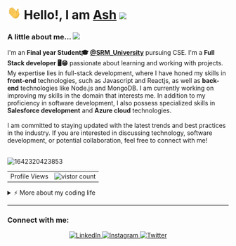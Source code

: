 <h1><img src="https://raw.githubusercontent.com/ABSphreak/ABSphreak/master/gifs/Hi.gif" height="30px"> Hello!, I am <a href="https://github.com/Ash-Codename47">Ash</a> <img height="30px" src="https://emojis.slackmojis.com/emojis/images/1531849430/4246/blob-sunglasses.gif?1531849430"></h1>

<!--
**Ash-Codename47/Ash-Codename47** is a ✨ _special_ ✨ repository because its `README.md` (this file) appears on your GitHub profile.

Here are some ideas to get you started:

- 🔭 I’m currently working on ...
- 🌱 I’m currently learning ...
- 👯 I’m looking to collaborate on ...
- 🤔 I’m looking for help with ...
- 💬 Ask me about ...
- 📫 How to reach me: ...
- 😄 Pronouns: ...
- ⚡ Fun fact: ...
-->

### A little about me...  <img src="https://media.giphy.com/media/VgCDAzcKvsR6OM0uWg/giphy.gif" width="50"> 
I'm an **Final year Student🎓 [@SRM_University](https://srmrmp.edu.in)** pursuing CSE. I'm a **Full Stack developer 🖥️😁** passionate about learning and working with projects.
My expertise lies in full-stack development, where I have honed my skills in **front-end** technologies, such as Javascript and Reactjs, as well as **back-end** technologies like Node.js and MongoDB. I am currently working on improving my skills in the domain that interests me. In addition to my proficiency in software development, I also possess specialized skills in **Salesforce development** and **Azure cloud** technologies.<br /><br />
I am committed to staying updated with the latest trends and best practices in the industry. If you are interested in discussing technology, software development, or potential collaboration, feel free to connect with me!
<br/><br />

![1642320423853](https://user-images.githubusercontent.com/48784001/203785020-2b4826c1-7ddb-4de8-b65b-ebf6e04c5290.jpeg)

<table align="center">
  <tr>
    <td> Profile Views </td>
    <td><img src="https://profile-counter.glitch.me/Ash-Codename47/count.svg" alt="vistor count" height="20" /></td>
  </tr>
</table>

<details>
<summary>⚡️ More about my coding life</summary>

<br />

![Ash's GitHub stats](https://github-readme-stats.vercel.app/api?username=Ash-Codename47&show_icons=true&theme=github_dark)
![Top Langs](https://github-readme-stats.vercel.app/api/top-langs/?username=Ash-Codename47&layout=donut&theme=github_dark)

<br />

[![My Skills](https://skillicons.dev/icons?i=git,cpp,java,html,css,bootstrap,js,jquery,react,nodejs,express)](https://skillicons.dev)

</details>

<hr />

### Connect with me:

<p align="center">
  <a href="https://www.linkedin.com/in/ashwinkumarjk" target="_blank">
    <img src="https://img.shields.io/badge/linkedin-%230077B5.svg?&style=for-the-badge&logo=linkedin&logoColor=white&color=071A2C" alt="LinkedIn"/>
  </a>
  <a href="https://instagram.com/_.ashhwinn._" target="_blank">
    <img src="https://img.shields.io/badge/instagram-%23E4405F.svg?&style=for-the-badge&logo=instagram&logoColor=white&color=071A2C" alt="Instagram"/>
  </a>
  <a href="https://twitter.com/jkak27" target="_blank">
    <img src="https://img.shields.io/badge/twitter-%231DA1F2.svg?&style=for-the-badge&logo=twitter&logoColor=white&color=071A2C" alt="Twitter"/>
  </a>
</p>
